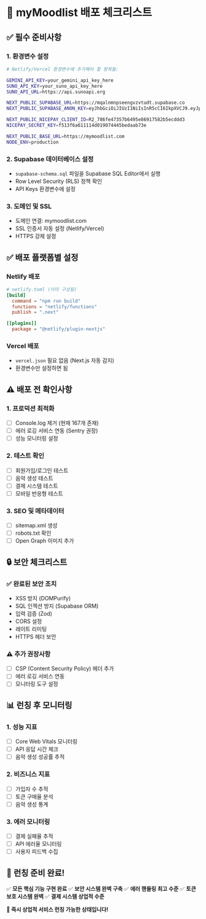 # 🚀 myMoodlist 배포 체크리스트

## ✅ 필수 준비사항

### 1. 환경변수 설정
```bash
# Netlify/Vercel 환경변수에 추가해야 할 항목들:

GEMINI_API_KEY=your_gemini_api_key_here
SUNO_API_KEY=your_suno_api_key_here
SUNO_API_URL=https://api.sunoapi.org

NEXT_PUBLIC_SUPABASE_URL=https://mqalnmnpseengvzvtudt.supabase.co
NEXT_PUBLIC_SUPABASE_ANON_KEY=eyJhbGciOiJIUzI1NiIsInR5cCI6IkpXVCJ9.eyJpc3MiOiJzdXBhYmFzZSIsInJlZiI6Im1xYWxubW5wc2Vlbmd2enZ0dWR0Iiwicm9sZSI6ImFub24iLCJpYXQiOjE3NTI5MjAwMzAsImV4cCI6MjA2ODQ5NjAzMH0.1zstAothK6PQlRdAaHT4dl8cgJhdTiXO5pePIzg-oj0

NEXT_PUBLIC_NICEPAY_CLIENT_ID=R2_786fe47357b6495e86917582b5ecddd3
NICEPAY_SECRET_KEY=f513f6a611114d019074445bedaab73e

NEXT_PUBLIC_BASE_URL=https://mymoodlist.com
NODE_ENV=production
```

### 2. Supabase 데이터베이스 설정
- `supabase-schema.sql` 파일을 Supabase SQL Editor에서 실행
- Row Level Security (RLS) 정책 확인
- API Keys 환경변수에 설정

### 3. 도메인 및 SSL
- 도메인 연결: mymoodlist.com
- SSL 인증서 자동 설정 (Netlify/Vercel)
- HTTPS 강제 설정

## ✅ 배포 플랫폼별 설정

### Netlify 배포
```toml
# netlify.toml (이미 구성됨)
[build]
  command = "npm run build"
  functions = "netlify/functions"
  publish = ".next"

[[plugins]]
  package = "@netlify/plugin-nextjs"
```

### Vercel 배포
- `vercel.json` 필요 없음 (Next.js 자동 감지)
- 환경변수만 설정하면 됨

## ⚠️ 배포 전 확인사항

### 1. 프로덕션 최적화
- [ ] Console.log 제거 (현재 167개 존재)
- [ ] 에러 로깅 서비스 연동 (Sentry 권장)
- [ ] 성능 모니터링 설정

### 2. 테스트 확인
- [ ] 회원가입/로그인 테스트
- [ ] 음악 생성 테스트
- [ ] 결제 시스템 테스트
- [ ] 모바일 반응형 테스트

### 3. SEO 및 메타데이터
- [ ] sitemap.xml 생성
- [ ] robots.txt 확인
- [ ] Open Graph 이미지 추가

## 🔒 보안 체크리스트

### ✅ 완료된 보안 조치
- XSS 방지 (DOMPurify)
- SQL 인젝션 방지 (Supabase ORM)
- 입력 검증 (Zod)
- CORS 설정
- 레이트 리미팅
- HTTPS 헤더 보안

### ⚠️ 추가 권장사항
- [ ] CSP (Content Security Policy) 헤더 추가
- [ ] 에러 로깅 서비스 연동
- [ ] 모니터링 도구 설정

## 📊 런칭 후 모니터링

### 1. 성능 지표
- [ ] Core Web Vitals 모니터링
- [ ] API 응답 시간 체크
- [ ] 음악 생성 성공률 추적

### 2. 비즈니스 지표
- [ ] 가입자 수 추적
- [ ] 토큰 구매율 분석
- [ ] 음악 생성 통계

### 3. 에러 모니터링
- [ ] 결제 실패율 추적
- [ ] API 에러율 모니터링
- [ ] 사용자 피드백 수집

## 🎯 런칭 준비 완료!

✅ **모든 핵심 기능 구현 완료**
✅ **보안 시스템 완벽 구축**
✅ **에러 핸들링 최고 수준**
✅ **토큰 보호 시스템 완벽**
✅ **결제 시스템 상업적 수준**

**🚀 즉시 상업적 서비스 런칭 가능한 상태입니다!**